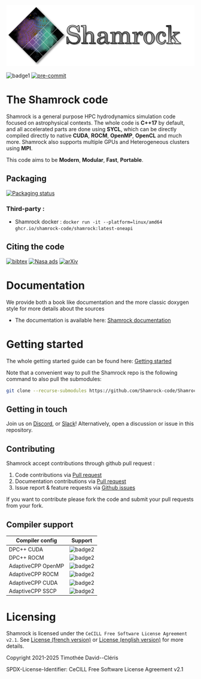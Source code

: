<img src="doc/mkdocs/docs/assets/no_background_nocolor.png"  width="600">

![badge1](https://github.com/Shamrock-code/Shamrock/actions/workflows/on_push_main.yml/badge.svg?branch=main) [![pre-commit](https://img.shields.io/badge/pre--commit-enabled-brightgreen?logo=pre-commit)](https://github.com/pre-commit/pre-commit)

# The Shamrock code

Shamrock is a general purpose HPC hydrodynamics simulation code focused on astrophysical contexts.
The whole code is **C++17** by default, and all accelerated parts are done using **SYCL**,
which can be directly compiled directly to native **CUDA**, **ROCM**, **OpenMP**, **OpenCL** and much more.
Shamrock also supports multiple GPUs and Heterogeneous clusters using **MPI**.

This code aims to be **Modern**, **Modular**, **Fast**, **Portable**.

## Packaging

[![Packaging status](https://repology.org/badge/vertical-allrepos/shamrock.svg)](https://repology.org/project/shamrock/versions)

### Third-party :

- Shamrock docker : `docker run -it --platform=linux/amd64 ghcr.io/shamrock-code/shamrock:latest-oneapi`

## Citing the code

[![bibtex](https://img.shields.io/badge/bibtex-file-green.svg)](./CITATION.bib)
[![Nasa ads](https://img.shields.io/badge/nasa_ADS-2025MNRAS.539....1D-blue.svg)](https://ui.adsabs.harvard.edu/abs/2025MNRAS.539....1D)
[![arXiv](https://img.shields.io/badge/arXiv-2503.09713-b31b1b.svg)](https://arxiv.org/abs/2503.09713)

# Documentation

We provide both a book like documentation and the more classic doxygen style for more details about the sources
 - The documentation is available here: [Shamrock documentation](https://shamrock-code.github.io/Shamrock/mkdocs/index.html)

# Getting started

The whole getting started guide can be found here: [Getting started](https://shamrock-code.github.io/Shamrock/mkdocs/usermanual/quickstart/)

Note that a convenient way to pull the Shamrock repo is the following command to also pull the submodules:
```bash
git clone --recurse-submodules https://github.com/Shamrock-code/Shamrock.git
```

## Getting in touch

Join us on [Discord](https://discord.gg/Q69s5buyr5), or [Slack](https://shamrock-code.slack.com)! Alternatively, open a discussion or issue in this repository.

## Contributing

Shamrock accept contributions through github pull request :
1. Code contributions via [Pull request](https://github.com/Shamrock-code/Shamrock/compare)
2. Documentation contributions via [Pull request](https://github.com/Shamrock-code/Shamrock/compare)
3. Issue report & feature requests via [Github issues](https://github.com/Shamrock-code/Shamrock/issues/new/choose)

If you want to contribute please fork the code and submit your pull requests from your fork.

## Compiler support

Compiler config | Support
---|---
DPC++ CUDA | ![badge2](https://badgen.net/static/DPC++%2FCUDA/yes/green)
DPC++ ROCM | ![badge2](https://badgen.net/static/DPC++%2FHIP:ROCM/yes/green)
AdaptiveCPP OpenMP | ![badge2](https://badgen.net/static/ACPP%2FOpenMP/yes/green)
AdaptiveCPP ROCM | ![badge2](https://badgen.net/static/ACPP%2FROCM/yes/green)
AdaptiveCPP CUDA | ![badge2](https://badgen.net/static/ACPP%2FCUDA/yes/green)
AdaptiveCPP SSCP | ![badge2](https://badgen.net/static/ACPP%2FSSCP/yes/green)

# Licensing

Shamrock is licensed under the `CeCILL Free Software License Agreement v2.1`. See [License (french version)](./LICENSE) or [License (english version)](./LICENSE.en) for more details.

Copyright 2021-2025 Timothée David--Cléris

SPDX-License-Identifier: CeCILL Free Software License Agreement v2.1
